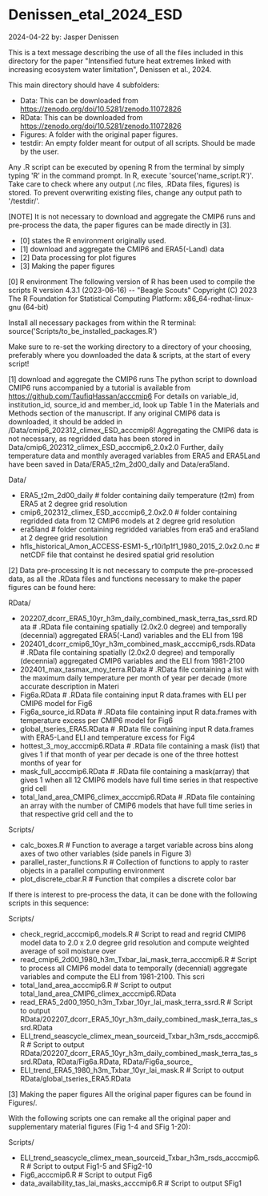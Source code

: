 # Denissen_etal_2024_ESD

2024-04-22
by: Jasper Denissen

This is a text message describing the use of all the files included in this directory for the paper "Intensified future heat extremes linked with increasing ecosystem water limitation", Denissen et al., 2024. 

This main directory should have 4 subfolders:
- Data: This can be downloaded from https://zenodo.org/doi/10.5281/zenodo.11072826
- RData: This can be downloaded from https://zenodo.org/doi/10.5281/zenodo.11072826
- Figures: A folder with the original paper figures.
- testdir: An empty folder meant for output of all scripts. Should be made by the user. 

Any .R script can be executed by opening R from the terminal by simply typing 'R' in the command prompt. In R, execute 'source('name_script.R')'. Take care to check where any output (.nc files, .RData files, figures) is stored. To prevent overwriting existing files, change any output path to '/testdir/'.

[NOTE] It is not necessary to download and aggregate the CMIP6 runs and pre-process the data, the paper figures can be made directly in [3].
- [0] states the R environment originally used.
- [1] download and aggregate the CMIP6 and ERA5(-Land) data
- [2] Data processing for plot figures
- [3] Making the paper figures

[0] R environment
The following version of R has been used to compile the scripts
R version 4.3.1 (2023-06-16) -- "Beagle Scouts"
Copyright (C) 2023 The R Foundation for Statistical Computing
Platform: x86_64-redhat-linux-gnu (64-bit)

Install all necessary packages from within the R terminal: source('Scripts/to_be_installed_packages.R')

Make sure to re-set the working directory to a directory of your choosing, preferably where you downloaded the data & scripts, at the start of every script!

[1] download and aggregate the CMIP6 runs
The python script to download CMIP6 runs accompanied by a tutorial is available from https://github.com/TaufiqHassan/acccmip6
For details on variable_id, institution_id, source_id and member_id, look up Table 1 in the Materials and Methods section of the manuscript. 
If any original CMIP6 data is downloaded, it should be added in /Data/cmip6_202312_climex_ESD_acccmip6! 
Aggregating the CMIP6 data is not necessary, as regridded data has been stored in Data/cmip6_202312_climex_ESD_acccmip6_2.0x2.0
Further, daily temperature data and monthly averaged variables from ERA5 and ERA5Land have been saved in Data/ERA5_t2m_2d00_daily and Data/era5land.

Data/
- ERA5_t2m_2d00_daily                                                   # folder containing daily temperature (t2m) from ERA5 at 2 degree grid resolution
- cmip6_202312_climex_ESD_acccmip6_2.0x2.0                              # folder containing regridded data from 12 CMIP6 models at 2 degree grid resolution
- era5land                                                              # folder containing regridded variables from era5 and era5land at 2 degree grid resolution
- hfls_historical_Amon_ACCESS-ESM1-5_r10i1p1f1_1980_2015_2.0x2.0.nc     # netCDF file that containst he desired spatial grid resolution

[2] Data pre-processing
It is not necessary to compute the pre-processed data, as all the .RData files and functions necessary to make the paper figures can be found here:

RData/
- 202207_dcorr_ERA5_10yr_h3m_daily_combined_mask_terra_tas_ssrd.RData   # .RData file containing spatially (2.0x2.0 degree) and temporally (decennial) aggregated ERA5(-Land) variables and the ELI from 198
- 202401_dcorr_cmip6_10yr_h3m_combined_mask_acccmip6_rsds.RData         # .RData file containing spatially (2.0x2.0 degree) and temporally (decennial) aggregated CMIP6 variables and the ELI from 1981-2100
- 202401_max_tasmax_moy_terra.RData                                     # .RData file containing a list with the maximum daily temperature per month of year per decade (more accurate description in Materi
- Fig6a.RData                                                           # .RData file containing input R data.frames with ELI per CMIP6 model for Fig6
- Fig6a_source_id.RData                                                 # .RData file containing input R data.frames with temperature excess per CMIP6 model for Fig6
- global_tseries_ERA5.RData                                             # .RData file containing input R data.frames with ERA5-Land ELI and temperature excess for Fig4
- hottest_3_moy_acccmip6.RData                                          # .RData file containing a mask (list) that gives 1 if that month of year per decade is one of the three hottest months of year for
- mask_full_acccmip6.RData                                              # .RData file containing a mask(array) that gives 1 when all 12 CMIP6 models have full time series in that respective grid cell
- total_land_area_CMIP6_climex_acccmip6.RData                           # .RData file containing an array with the number of CMIP6 models that have full time series in that respective grid cell and the to

Scripts/
- calc_boxes.R                                                          # Function to average a target variable across bins along axes of two other variables (side panels in Figure 3)
- parallel_raster_functions.R                                           # Collection of functions to apply to raster objects in a parallel computing environment
- plot_discrete_cbar.R                                                  # Function that compiles a discrete color bar

If there is interest to pre-process the data, it can be done with the following scripts in this sequence:

Scripts/
- check_regrid_acccmip6_models.R                                        # Script to read and regrid CMIP6 model data to 2.0 x 2.0 degree grid resolution and compute weighted average of soil moisture over
- read_cmip6_2d00_1980_h3m_Txbar_lai_mask_terra_acccmip6.R              # Script to process all CMIP6 model data to temporally (decennial) aggregate variables and compute the ELI from 1981-2100. This scri
- total_land_area_acccmip6.R                                            # Script to output total_land_area_CMIP6_climex_acccmip6.RData
- read_ERA5_2d00_1950_h3m_Txbar_10yr_lai_mask_terra_ssrd.R              # Script to output RData/202207_dcorr_ERA5_10yr_h3m_daily_combined_mask_terra_tas_ssrd.RData
- ELI_trend_seascycle_climex_mean_sourceid_Txbar_h3m_rsds_acccmip6.R    # Script to output RData/202207_dcorr_ERA5_10yr_h3m_daily_combined_mask_terra_tas_ssrd.RData, RData/Fig6a.RData, RData/Fig6a_source_
- ELI_trend_ERA5_1980_h3m_Txbar_10yr_lai_mask.R                         # Script to output RData/global_tseries_ERA5.RData

[3] Making the paper figures
All the original paper figures can be found in Figures/. 

With the following scripts one can remake all the original paper and supplementary material figures (Fig 1-4 and SFig 1-20):

Scripts/
- ELI_trend_seascycle_climex_mean_sourceid_Txbar_h3m_rsds_acccmip6.R   # Script to output Fig1-5 and SFig2-10
- Fig6_acccmip6.R                                                      # Script to output Fig6
- data_availability_tas_lai_masks_acccmip6.R                           # Script to output SFig1

